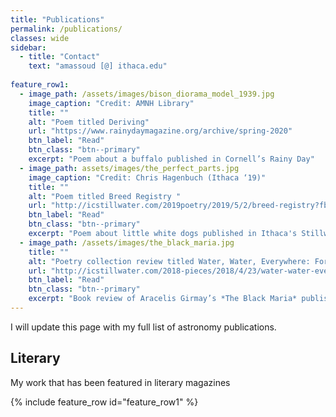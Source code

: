 ```yaml
---
title: "Publications"
permalink: /publications/
classes: wide
sidebar:
  - title: "Contact"
    text: "amassoud [@] ithaca.edu"
    
feature_row1:
  - image_path: /assets/images/bison_diorama_model_1939.jpg
    image_caption: "Credit: AMNH Library"
    title: ""
    alt: "Poem titled Deriving"
    url: "https://www.rainydaymagazine.org/archive/spring-2020"
    btn_label: "Read"
    btn_class: "btn--primary"
    excerpt: "Poem about a buffalo published in Cornell’s Rainy Day"
  - image_path: assets/images/the_perfect_parts.jpg
    image_caption: "Credit: Chris Hagenbuch (Ithaca ‘19)"
    title: ""
    alt: "Poem titled Breed Registry "
    url: "http://icstillwater.com/2019poetry/2019/5/2/breed-registry?fbclid=IwAR1HPMPZ-FMMSpjFphFBMXtLvAvry18_vp-xgwN-eKFNy8LVd1sezdqeHxw"
    btn_label: "Read"
    btn_class: "btn--primary"
    excerpt: "Poem about little white dogs published in Ithaca's Stillwater"
  - image_path: /assets/images/the_black_maria.jpg
    title: ""
    alt: "Poetry collection review titled Water, Water, Everywhere: Form in the black maria"
    url: "http://icstillwater.com/2018-pieces/2018/4/23/water-water-everywhere-form-in-the-black-maria?fbclid=IwAR1Vs7BMa49NMzee4bznjrgHUVKZwFb7fjDw_hfNCql5NVjw2feOTttIIOA"
    btn_label: "Read"
    btn_class: "btn--primary"
    excerpt: "Book review of Aracelis Girmay’s *The Black Maria* published online for Stillwater"
---
```


I will update this page with my full list of astronomy publications.

## Literary
My work that has been featured in literary magazines

{% include feature_row id="feature_row1" %}
